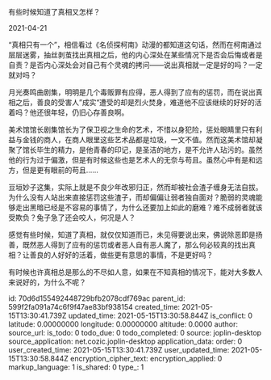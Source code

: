 有些时候知道了真相又怎样？

2021-04-21

“真相只有一个”，相信看过《名侦探柯南》动漫的都知道这句话，然而在柯南通过层层迷雾，抽丝剥茧找出真相之后，他的内心深处在某些情况下是否会后悔或者是自责？是否内心深处会对自己有个灵魂的拷问——说出真相就一定是好的吗？一定就对吗？

月光奏鸣曲剧集，明明是几个毒贩罪有应得，恶人得到了应有的惩罚，而在说出真相之后，善良的受害人”成实“遭受的却是烈火焚身，难道他不应该继续的好好的活着吗？他还很年轻，仍旧心存善良啊。

美术馆馆长剧集馆长为了保卫视之生命的艺术，不惜以身犯险，惩处眼睛里只有利益与金钱的商人，在商人眼里这些艺术品都是垃圾，一文不值。然而这美术馆却凝聚了馆长毕生的精力，是他青春的印记，是圣洁的地方，是不允许人玷污的。虽然他的行为过于偏激，但是有时候这些也是艺术人的无奈与苟且。虽然心中有是和远方，但是更有眼前的苟且……

豆垣妙子这集，实际上就是不良少年改邪归正，然而却被社会渣子缠身无法自拔。 为什么没有人站出来直接惩罚这些渣子，而却偏偏让弱者独自面对？脆弱的灵魂能够走出黑暗已经是不容易的事情了，为什么还要加上如此的磨难？难不成弱者就该受欺负？兔子急了还会咬人，何况是人？

感觉有些时候，知道了真相，就仅仅知道而已，未见得要说出来，佛说除恶即是扬善，既然恶人得到了应有的惩罚或者恶人自有恶人魔了，那么何必较真的找出真相？让善良的人好好的活着，做些更有意思的事情，不是更好吗？

有时候也许真相总是那么的不尽如人意，如果在不知真相的情况下，能对大多数人来说好的，为什么不呢？



id: 70d6d155492448729bfb2078cdf769ac
parent_id: 599f2fa091a74c6f9f47ae83bf938154
created_time: 2021-05-15T13:30:41.739Z
updated_time: 2021-05-15T13:30:58.844Z
is_conflict: 0
latitude: 0.00000000
longitude: 0.00000000
altitude: 0.0000
author: 
source_url: 
is_todo: 0
todo_due: 0
todo_completed: 0
source: joplin-desktop
source_application: net.cozic.joplin-desktop
application_data: 
order: 0
user_created_time: 2021-05-15T13:30:41.739Z
user_updated_time: 2021-05-15T13:30:58.844Z
encryption_cipher_text: 
encryption_applied: 0
markup_language: 1
is_shared: 0
type_: 1